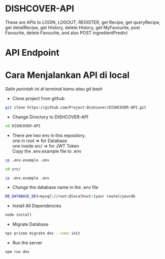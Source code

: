 # DISHCOVER-API
These are APIs to LOGIN, LOGOUT, REGISTER, get Recipe, get queryRecipe, get detailRecipe, get History, delete History, get MyFavourite, post Favourite, delete Favourite, and also POST ingredientPredict

# API Endpoint

# Cara Menjalankan API di local
*Salin perintah ini di terminal kamu atau git bash*

- Clone project from github

```bash
git clone https://github.com/Project-Dishcover/DISHCOVER-API.git 
```
- Change Directory to DISHCOVER-API

```bash
cd DISHCOVER-API
```

-   There are two env in this repository, <br/> one in root => for Database <br/> one inside src/ => for JWT Token <br>
    Copy the .env.example file to .env

```bash
cp .env.example .env

cd src/

cp .env.example .env
```

- Change the database name in the .env file

```bash
DB_DATABASE_DEV=mysql://root:@localhost:(your route)/yourdb
```

- Install All Dependencies

```bash
node install
```

- Migrate Database

```bash
npx prisma migrate dev --name init 
```

- Run the server

```bash
npm run dev
```